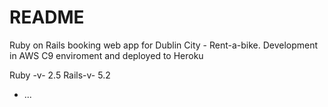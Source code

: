 # README

Ruby on Rails booking web app for  Dublin City - Rent-a-bike.
Development in AWS C9 enviroment and deployed to Heroku

Ruby -v- 2.5
Rails-v- 5.2


* ...
